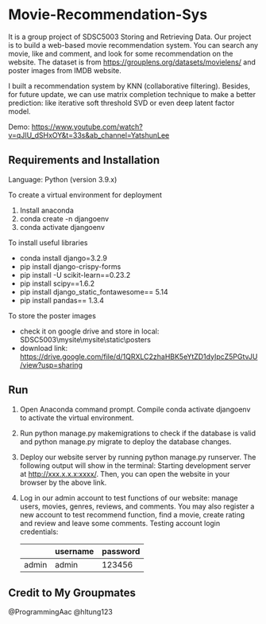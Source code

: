 # Movie-Recommendation-Sys
It is a group project of SDSC5003 Storing and Retrieving Data. Our project is to build a web-based movie recommendation system.
You can search any movie, like and comment, and look for some recommendation on the website.
The dataset is from https://grouplens.org/datasets/movielens/ and poster images from IMDB website.

I built a recommendation system by KNN (collaborative filtering). Besides, for future update, we can use matrix completion technique to make a better prediction: like iterative soft threshold SVD or even deep latent factor model.

Demo: https://www.youtube.com/watch?v=qJIU_dSHxOY&t=33s&ab_channel=YatshunLee

## Requirements and Installation
Language: Python (version 3.9.x)

To create a virtual environment for deployment
1. Install anaconda
2. conda create -n djangoenv
3. conda activate djangoenv

To install useful libraries
- conda install django=3.2.9
- pip install django-crispy-forms
- pip install -U scikit-learn==0.23.2
- pip install scipy==1.6.2
- pip install django_static_fontawesome== 5.14
- pip install pandas== 1.3.4

To store the poster images
- check it on google drive and store in local: SDSC5003\mysite\mysite\static\posters
- download link: https://drive.google.com/file/d/1QRXLC2zhaHBK5eYtZD1dyIpcZ5PGtvJU/view?usp=sharing

## Run
1. Open Anaconda command prompt. Compile conda activate djangoenv to activate the virtual environment.
2. Run python manage.py makemigrations to check if the database is valid and python manage.py migrate to deploy the database changes.
3. Deploy our website server by running python manage.py runserver. The following output will show in the terminal:
Starting development server at http://xxx.x.x.x:xxxx/. Then, you can open the website in your browser by the above link.
4. Log in our admin account to test functions of our website: manage users, movies, genres, reviews, and comments.
You may also register a new account to test recommend function, find a movie, create rating and review and leave some comments.
Testing account login credentials:

    |       | username | password |
    |-------|----------|----------|
    | admin |    admin |   123456 |

## Credit to My Groupmates
@ProgrammingAac
@hltung123
